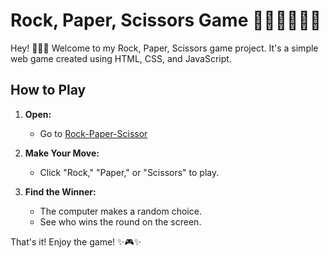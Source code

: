# Rock, Paper, Scissors Game ✊🏻✌🏻✋🏻

Hey! 🙋🏻‍♀️ Welcome to my Rock, Paper, Scissors game project. It's a simple web game created using HTML, CSS, and JavaScript.

## How to Play

1. **Open:**
   - Go to [Rock-Paper-Scissor](https://manarpankaur03.github.io/Rock-Paper-Scissor/)

2. **Make Your Move:**
   - Click "Rock," "Paper," or "Scissors" to play.

3. **Find the Winner:**
   - The computer makes a random choice.
   - See who wins the round on the screen.

That's it! Enjoy the game! ✨🎮✨

